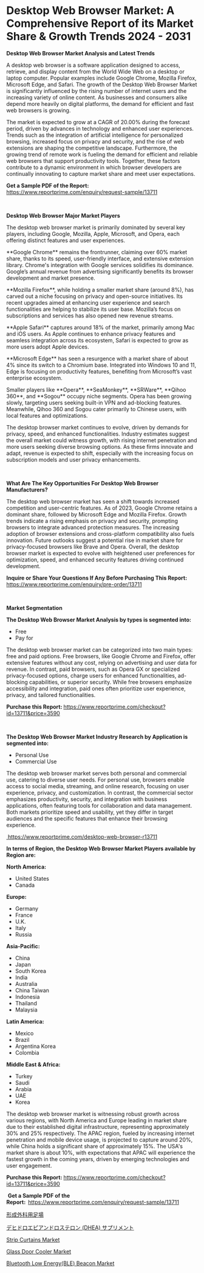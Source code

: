 <p><h1>Desktop Web Browser Market: A Comprehensive Report of its Market Share & Growth Trends 2024 - 2031</h1></p><p><strong>Desktop Web Browser Market Analysis and Latest Trends</strong></p>
<p><p>A desktop web browser is a software application designed to access, retrieve, and display content from the World Wide Web on a desktop or laptop computer. Popular examples include Google Chrome, Mozilla Firefox, Microsoft Edge, and Safari. The growth of the Desktop Web Browser Market is significantly influenced by the rising number of internet users and the increasing variety of online content. As businesses and consumers alike depend more heavily on digital platforms, the demand for efficient and fast web browsers is growing.</p><p>The market is expected to grow at a CAGR of 20.00% during the forecast period, driven by advances in technology and enhanced user experiences. Trends such as the integration of artificial intelligence for personalized browsing, increased focus on privacy and security, and the rise of web extensions are shaping the competitive landscape. Furthermore, the growing trend of remote work is fueling the demand for efficient and reliable web browsers that support productivity tools. Together, these factors contribute to a dynamic environment in which browser developers are continually innovating to capture market share and meet user expectations.</p></p>
<p><strong>Get a Sample PDF of the Report:&nbsp;</strong> <a href="https://www.reportprime.com/enquiry/request-sample/13711">https://www.reportprime.com/enquiry/request-sample/13711</a></p>
<p>&nbsp;</p>
<p><strong>Desktop Web Browser Major Market Players</strong></p>
<p><p>The desktop web browser market is primarily dominated by several key players, including Google, Mozilla, Apple, Microsoft, and Opera, each offering distinct features and user experiences.</p><p>**Google Chrome** remains the frontrunner, claiming over 60% market share, thanks to its speed, user-friendly interface, and extensive extension library. Chrome's integration with Google services solidifies its dominance. Google’s annual revenue from advertising significantly benefits its browser development and market presence.</p><p>**Mozilla Firefox**, while holding a smaller market share (around 8%), has carved out a niche focusing on privacy and open-source initiatives. Its recent upgrades aimed at enhancing user experience and search functionalities are helping to stabilize its user base. Mozilla’s focus on subscriptions and services has also opened new revenue streams.</p><p>**Apple Safari** captures around 18% of the market, primarily among Mac and iOS users. As Apple continues to enhance privacy features and seamless integration across its ecosystem, Safari is expected to grow as more users adopt Apple devices.</p><p>**Microsoft Edge** has seen a resurgence with a market share of about 4% since its switch to a Chromium base. Integrated into Windows 10 and 11, Edge is focusing on productivity features, benefiting from Microsoft’s vast enterprise ecosystem.</p><p>Smaller players like **Opera**, **SeaMonkey**, **SRWare**, **Qihoo 360**, and **Sogou** occupy niche segments. Opera has been growing slowly, targeting users seeking built-in VPN and ad-blocking features. Meanwhile, Qihoo 360 and Sogou cater primarily to Chinese users, with local features and optimizations.</p><p>The desktop browser market continues to evolve, driven by demands for privacy, speed, and enhanced functionalities. Industry estimates suggest the overall market could witness growth, with rising internet penetration and more users seeking diverse browsing options. As these firms innovate and adapt, revenue is expected to shift, especially with the increasing focus on subscription models and user privacy enhancements.</p></p>
<p>&nbsp;</p>
<p><strong>What Are The Key Opportunities For Desktop Web Browser Manufacturers?</strong></p>
<p><p>The desktop web browser market has seen a shift towards increased competition and user-centric features. As of 2023, Google Chrome retains a dominant share, followed by Microsoft Edge and Mozilla Firefox. Growth trends indicate a rising emphasis on privacy and security, prompting browsers to integrate advanced protection measures. The increasing adoption of browser extensions and cross-platform compatibility also fuels innovation. Future outlooks suggest a potential rise in market share for privacy-focused browsers like Brave and Opera. Overall, the desktop browser market is expected to evolve with heightened user preferences for optimization, speed, and enhanced security features driving continued development.</p></p>
<p><strong>Inquire or Share Your Questions If Any Before Purchasing This Report:</strong> <a href="https://www.reportprime.com/enquiry/pre-order/13711">https://www.reportprime.com/enquiry/pre-order/13711</a></p>
<p>&nbsp;</p>
<p><strong>Market Segmentation</strong></p>
<p><strong>The Desktop Web Browser Market Analysis by types is segmented into:</strong></p>
<p><ul><li>Free</li><li>Pay for</li></ul></p>
<p><p>The desktop web browser market can be categorized into two main types: free and paid options. Free browsers, like Google Chrome and Firefox, offer extensive features without any cost, relying on advertising and user data for revenue. In contrast, paid browsers, such as Opera GX or specialized privacy-focused options, charge users for enhanced functionalities, ad-blocking capabilities, or superior security. While free browsers emphasize accessibility and integration, paid ones often prioritize user experience, privacy, and tailored functionalities.</p></p>
<p><strong>Purchase this Report:&nbsp;</strong><a href="https://www.reportprime.com/checkout?id=13711&price=3590">https://www.reportprime.com/checkout?id=13711&price=3590</a></p>
<p>&nbsp;</p>
<p><strong>The Desktop Web Browser Market Industry Research by Application is segmented into:</strong></p>
<p><ul><li>Personal Use</li><li>Commercial Use</li></ul></p>
<p><p>The desktop web browser market serves both personal and commercial use, catering to diverse user needs. For personal use, browsers enable access to social media, streaming, and online research, focusing on user experience, privacy, and customization. In contrast, the commercial sector emphasizes productivity, security, and integration with business applications, often featuring tools for collaboration and data management. Both markets prioritize speed and usability, yet they differ in target audiences and the specific features that enhance their browsing experience.</p></p>
<p><a href="https://www.reportprime.com/desktop-web-browser-r13711">&nbsp;https://www.reportprime.com/desktop-web-browser-r13711</a></p>
<p><strong>In terms of Region, the Desktop Web Browser Market Players available by Region are:</strong></p>
<p>
    <p> <strong> North America: </strong>
        <ul>
            <li>United States</li>
            <li>Canada</li>
        </ul>
        </p> 
    <p> <strong> Europe: </strong>
        <ul>
            <li>Germany</li>
            <li>France</li>
            <li>U.K.</li>
            <li>Italy</li>
            <li>Russia</li>
        </ul>
        </p> 
    <p> <strong> Asia-Pacific: </strong>
        <ul>
            <li>China</li>
            <li>Japan</li>
            <li>South Korea</li>
            <li>India</li>
            <li>Australia</li>
            <li>China Taiwan</li>
            <li>Indonesia</li>
            <li>Thailand</li>
            <li>Malaysia</li>
        </ul>
        </p> 
    <p> <strong> Latin America: </strong>
        <ul>
            <li>Mexico</li>
            <li>Brazil</li>
            <li>Argentina Korea</li>
            <li>Colombia</li>
        </ul>
        </p> 
    <p> <strong> Middle East & Africa: </strong>
        <ul>
            <li>Turkey</li>
            <li>Saudi</li>
            <li>Arabia</li>
            <li>UAE</li>
            <li>Korea</li>
        </ul>
    </p>
    </p>
<p><p>The desktop web browser market is witnessing robust growth across various regions, with North America and Europe leading in market share due to their established digital infrastructure, representing approximately 30% and 25% respectively. The APAC region, fueled by increasing internet penetration and mobile device usage, is projected to capture around 20%, while China holds a significant share of approximately 15%. The USA's market share is about 10%, with expectations that APAC will experience the fastest growth in the coming years, driven by emerging technologies and user engagement.</p></p>
<p><strong>Purchase this Report: </strong><a href="https://www.reportprime.com/checkout?id=13711&price=3590">https://www.reportprime.com/checkout?id=13711&price=3590</a></p>
<p>&nbsp;<strong>Get a Sample PDF of the Report:&nbsp;&nbsp;</strong><a href="https://www.reportprime.com/enquiry/request-sample/13711">https://www.reportprime.com/enquiry/request-sample/13711</a></p>
<p><strong></strong></p>
<p><p><a href="https://medium.com/@hornbakerbarbara/plastic-surgery-scaffold-market-%E3%81%AE%E3%82%B0%E3%83%AD%E3%83%BC%E3%83%90%E3%83%AB%E5%B8%82%E5%A0%B4%E6%A6%82%E8%A6%81%E3%81%AF-%E4%B8%96%E7%95%8C%E3%81%8A%E3%82%88%E3%81%B3%E4%B8%BB%E8%A6%81%E5%B8%82%E5%A0%B4%E3%81%AB%E3%81%8A%E3%81%91%E3%82%8B%E6%A5%AD%E7%95%8C%E3%81%AB%E5%BD%B1%E9%9F%BF%E3%82%92%E4%B8%8E%E3%81%88%E3%82%8B%E4%B8%BB%E8%A6%81%E3%81%AA%E3%83%88%E3%83%AC%E3%83%B3%E3%83%89%E3%81%AB%E3%81%A4%E3%81%84%E3%81%A6-%E7%8B%AC%E8%87%AA%E3%81%AE%E8%A6%96%E7%82%B9%E3%82%92%E6%8F%90%E4%BE%9B%E3%81%97%E3%81%BE%E3%81%99-64102c17f605">形成外科用足場</a></p><p><a href="https://medium.com/@nickolej2mc/dehydroepiandrosterone-dhea-supplement-47f0e355e6a2">デヒドロエピアンドロステロン (DHEA) サプリメント</a></p><p><a href="https://www.linkedin.com/pulse/strip-curtains-industry-analysis-report-its-market-size-0lshe?trackingId=KLTrEbzXREeqMZGHXVqsOw%3D%3D">Strip Curtains Market</a></p><p><a href="https://www.linkedin.com/pulse/glass-door-cooler-market-outlook-complete-industry-analysis-actbe?trackingId=D334bfVRTemj9NIGwS357g%3D%3D">Glass Door Cooler Market</a></p><p><a href="https://issuu.com/reportprime-2/docs/bluetooth-low-energyble-beacon-mark_2fd2b0123170f6">Bluetooth Low Energy(BLE) Beacon Market</a></p></p>